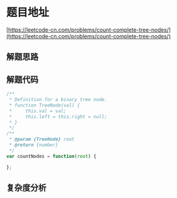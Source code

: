 # 题目地址

[https://leetcode-cn.com/problems/count-complete-tree-nodes/](https://leetcode-cn.com/problems/count-complete-tree-nodes/)

## 解题思路

## 解题代码

```js
/**
 * Definition for a binary tree node.
 * function TreeNode(val) {
 *     this.val = val;
 *     this.left = this.right = null;
 * }
 */
/**
 * @param {TreeNode} root
 * @return {number}
 */
var countNodes = function(root) {

};
```

## 复杂度分析